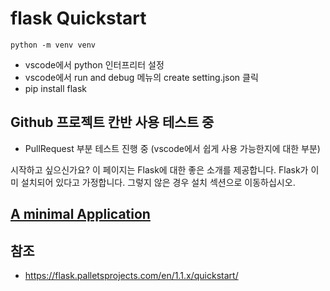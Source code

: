 # flask Quickstart

```
python -m venv venv
```

- vscode에서 python 인터프리터 설정
- vscode에서 run and debug 메뉴의 create setting.json 클릭
- pip install flask

## Github 프로젝트 칸반 사용 테스트 중
- PullRequest 부분 테스트 진행 중 (vscode에서 쉽게 사용 가능한지에 대한 부분)

시작하고 싶으신가요? 이 페이지는 Flask에 대한 좋은 소개를 제공합니다. 
Flask가 이미 설치되어 있다고 가정합니다. 그렇지 않은 경우 설치 섹션으로 이동하십시오.

## [A minimal Application](https://flask.palletsprojects.com/en/1.1.x/quickstart/#a-minimal-application)



## 참조
- https://flask.palletsprojects.com/en/1.1.x/quickstart/